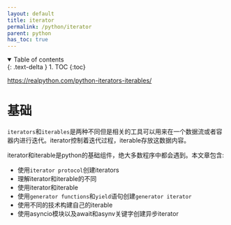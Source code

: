 ```yaml
---
layout: default
title: iterator
permalink: /python/iterator
parent: python
has_toc: true
---
```

<details open markdown="block">
  <summary>
    Table of contents
  </summary>
  {: .text-delta }
1. TOC
{:toc}
</details>

https://realpython.com/python-iterators-iterables/

# 基础
`iterators`和`iterables`是两种不同但是相关的工具可以用来在一个数据流或者容器内进行迭代。iterator控制着迭代过程，iterable存放这数据内容。

iterator和iterable是python的基础组件，绝大多数程序中都会遇到。本文章包含:

- 使用`iterator protocol`创建iterators
- 理解iterator和iterable的不同
- 使用iterator和iterable
- 使用`generator functions`和`yield`语句创建`generator iterator`
- 使用不同的技术构建自己的iterable
- 使用asyncio模块以及await和asynv关键字创建异步iterator